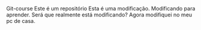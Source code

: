 Git-course
Este é um repositório
Esta é uma modificação.
Modificando para aprender.
Será que realmente está modificando?
Agora modifiquei no meu pc de casa.

